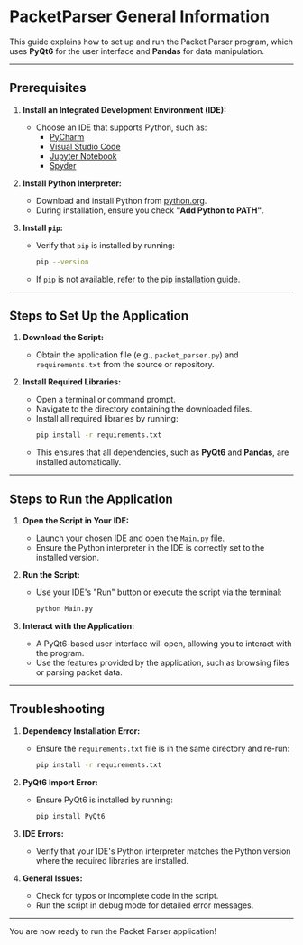 # PacketParser General Information

This guide explains how to set up and run the Packet Parser program, which uses **PyQt6** for the user interface and **Pandas** for data manipulation.

---

## Prerequisites

1. **Install an Integrated Development Environment (IDE):**
   - Choose an IDE that supports Python, such as:
     - [PyCharm](https://www.jetbrains.com/pycharm/)
     - [Visual Studio Code](https://code.visualstudio.com/)
     - [Jupyter Notebook](https://jupyter.org/)
     - [Spyder](https://www.spyder-ide.org/)

2. **Install Python Interpreter:**
   - Download and install Python from [python.org](https://www.python.org/downloads/).
   - During installation, ensure you check **"Add Python to PATH"**.

3. **Install `pip`:**
   - Verify that `pip` is installed by running:
     ```bash
     pip --version
     ```
   - If `pip` is not available, refer to the [pip installation guide](https://pip.pypa.io/en/stable/installation/).

---

## Steps to Set Up the Application

1. **Download the Script:**
   - Obtain the application file (e.g., `packet_parser.py`) and `requirements.txt` from the source or repository.

2. **Install Required Libraries:**
   - Open a terminal or command prompt.
   - Navigate to the directory containing the downloaded files.
   - Install all required libraries by running:
     ```bash
     pip install -r requirements.txt
     ```
   - This ensures that all dependencies, such as **PyQt6** and **Pandas**, are installed automatically.

---

## Steps to Run the Application

1. **Open the Script in Your IDE:**
   - Launch your chosen IDE and open the `Main.py` file.
   - Ensure the Python interpreter in the IDE is correctly set to the installed version.

2. **Run the Script:**
   - Use your IDE's "Run" button or execute the script via the terminal:
     ```bash
     python Main.py
     ```

3. **Interact with the Application:**
   - A PyQt6-based user interface will open, allowing you to interact with the program.
   - Use the features provided by the application, such as browsing files or parsing packet data.

---

## Troubleshooting

1. **Dependency Installation Error:**
   - Ensure the `requirements.txt` file is in the same directory and re-run:
     ```bash
     pip install -r requirements.txt
     ```

2. **PyQt6 Import Error:**
   - Ensure PyQt6 is installed by running:
     ```bash
     pip install PyQt6
     ```

3. **IDE Errors:**
   - Verify that your IDE's Python interpreter matches the Python version where the required libraries are installed.

4. **General Issues:**
   - Check for typos or incomplete code in the script.
   - Run the script in debug mode for detailed error messages.

---

You are now ready to run the Packet Parser application!
